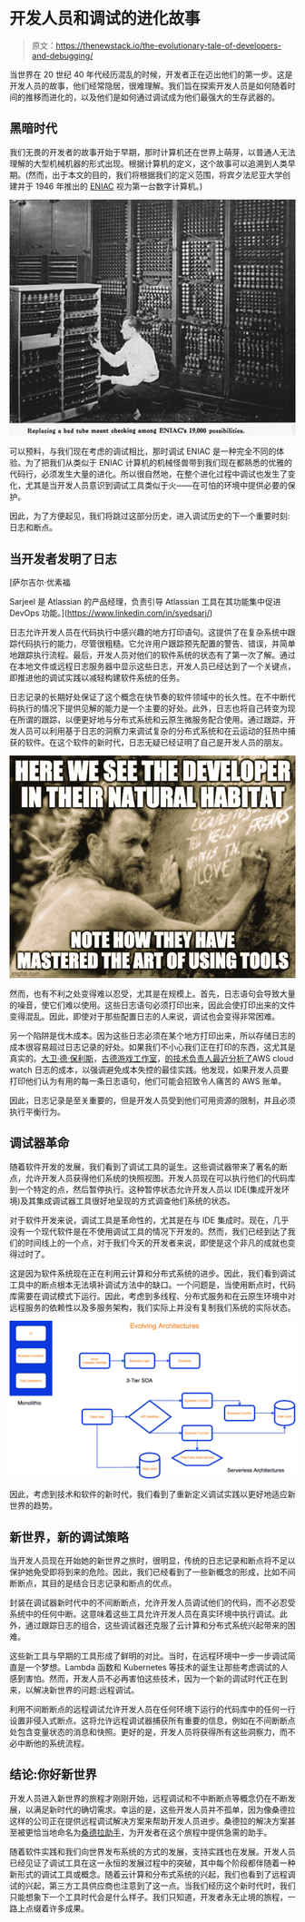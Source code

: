 # 开发人员和调试的进化故事

> 原文：<https://thenewstack.io/the-evolutionary-tale-of-developers-and-debugging/>

当世界在 20 世纪 40 年代经历混乱的时候，开发者正在迈出他们的第一步。这是开发人员的故事，他们经常隐居，很难理解。我们旨在探索开发人员是如何随着时间的推移而进化的，以及他们是如何通过调试成为他们最强大的生存武器的。

## 黑暗时代

我们无畏的开发者的故事开始于早期，那时计算机还在世界上萌芽，以普通人无法理解的大型机械机器的形式出现。根据计算机的定义，这个故事可以追溯到人类早期。(然而，出于本文的目的，我们将根据我们的定义范围，将宾夕法尼亚大学创建并于 1946 年推出的 [ENIAC](https://www.youtube.com/watch?v=k4oGI_dNaPc) 视为第一台数字计算机。)

![](img/1fd4ea87ca0c991f405c2e4c24da7a55.png)

可以预料，与我们现在考虑的调试相比，那时调试 ENIAC 是一种完全不同的体验。为了把我们从类似于 ENIAC 计算机的机械怪兽带到我们现在都熟悉的优雅的代码行，必须发生大量的进化。所以很自然地，在整个进化过程中调试也发生了变化，尤其是当开发人员意识到调试工具类似于火——在可怕的环境中提供必要的保护。

因此，为了方便起见，我们将跳过这部分历史，进入调试历史的下一个重要时刻:日志和断点。

## 当开发者发明了日志

 [萨尔吉尔·优素福

Sarjeel 是 Atlassian 的产品经理，负责引导 Atlassian 工具在其功能集中促进 DevOps 功能。](https://www.linkedin.com/in/syedsarj/) 

日志允许开发人员在代码执行中感兴趣的地方打印语句。这提供了在复杂系统中跟踪代码执行的能力，尽管很粗糙。它允许用户跟踪预先配置的警告、错误，并简单地跟踪执行流程。最后，开发人员对他们的软件系统的状态有了第一次了解。通过在本地文件或远程日志服务器中显示这些日志，开发人员已经达到了一个关键点，即推进他的调试实践以减轻构建软件系统的任务。

日志记录的长期好处保证了这个概念在快节奏的软件领域中的长久性。在不中断代码执行的情况下提供见解的能力是一个主要的好处。此外，日志也将自己转变为现在所谓的跟踪，以便更好地与分布式系统和云原生微服务配合使用。通过跟踪，开发人员可以利用基于日志的洞察力来调试复杂的分布式系统和在云运动的狂热中捕获的软件。在这个软件的新时代，日志无疑已经证明了自己是开发人员的朋友。

![](img/77b0e5a961c6d513211799dc942d09a1.png)

然而，也有不利之处变得难以忍受，尤其是在规模上。首先，日志语句会导致大量的噪音，使它们难以使用。这些日志语句必须打印出来，因此会使打印出来的文件变得混乱。因此，即使对于那些配置日志的人来说，调试也会变得非常困难。

另一个陷阱是伐木成本。因为这些日志必须在某个地方打印出来，所以存储日志的成本很容易超过日志记录的好处。如果我们不小心我们正在打印的东西，这尤其是真实的。[大卫·德·保利斯](https://www.linkedin.com/in/davide-de-paolis-98ab9815/)，[古德游戏工作室](https://www.goodgamestudios.com/)，[的技术负责人最近分析了](https://dev.to/dvddpl/watch-out-your-cloudwatch-logs-or-it-could-be-expensive-438b)AWS cloud watch 日志的成本，以强调避免成本失控的最佳实践。他发现，如果开发人员要打印他们认为有用的每一条日志语句，他们可能会招致令人痛苦的 AWS 账单。

因此，日志记录是至关重要的，但是开发人员受到他们可用资源的限制，并且必须执行平衡行为。

## 调试器革命

随着软件开发的发展，我们看到了调试工具的诞生。这些调试器带来了著名的断点，允许开发人员获得他们系统的快照视图。开发人员现在可以执行他们的代码库到一个特定的点，然后暂停执行。这种暂停状态允许开发人员以 IDE(集成开发环境)及其集成调试器工具很好地呈现的方式调查他们系统的状态。

对于软件开发来说，调试工具是革命性的，尤其是在与 IDE 集成时。现在，几乎没有一个现代软件是在不使用调试工具的情况下开发的。然而，我们已经到达了我们的时间线上的一个点，对于我们今天的开发者来说，即使是这个非凡的成就也变得过时了。

这是因为软件系统现在正在利用云计算和分布式系统的进步。因此，我们看到调试工具中的断点根本无法填补调试方法中的缺口。一个问题是，当使用断点时，代码库需要在调试模式下运行。因此，考虑到多线程、分布式服务和在云原生环境中对远程服务的依赖性以及多服务架构，我们实际上并没有复制我们系统的实际状态。

![](img/f5c535ef6d3729024f63a415d5bb5d82.png)

因此，考虑到技术和软件的新时代，我们看到了重新定义调试实践以更好地适应新世界的趋势。

## 新世界，新的调试策略

当开发人员现在开始她的新世界之旅时，很明显，传统的日志记录和断点将不足以保护她免受即将到来的危险。因此，我们已经看到了一些新概念的形成，比如不间断断点，其目的是结合日志记录和断点的优点。

封装在调试器新时代中的不间断断点，允许开发人员调试他们的代码，而不必忍受系统中的任何中断。这意味着这些工具允许开发人员在真实环境中执行调试。此外，通过跟踪日志的组合，这些调试器还克服了云计算和分布式系统兴起带来的困难。

这些新工具与早期的工具形成了鲜明的对比。当时，在远程环境中一步一步调试简直是一个梦想。Lambda 函数和 Kubernetes 等技术的诞生让那些考虑调试的人感到害怕。然而，开发人员不必再害怕这些技术，因为一个新的调试时代正在到来，以解决新世界的问题:远程调试。

利用不间断断点的远程调试允许开发人员在任何环境下运行的代码库中的任何一行设置非侵入式断点。这将允许远程调试器捕获所有重要的信息，例如在不间断断点处包含变量状态的消息和快照。更好的是，开发人员将获得所有这些洞察力，而不必中断他的系统流程。

## 结论:你好新世界

开发人员进入新世界的旅程才刚刚开始，远程调试和不中断断点等概念仍在不断发展，以满足新时代的确切需求。幸运的是，这些开发人员并不孤单，因为像桑德拉这样的公司正在提供远程调试解决方案来帮助开发人员进步。桑德拉的解决方案甚至被更恰当地命名为[桑德拉助手](https://www.thundra.io/sidekick)，为开发者在这个旅程中提供急需的助手。

随着软件实践和我们向世界发布系统的方式的发展，支持实践也在发展。开发人员已经见证了调试工具在这一永恒的发展过程中的突破，其中每个阶段都伴随着一种新形式的调试工具或概念。随着云计算和分布式系统的兴起，我们也看到了远程调试的兴起，第三方工具供应商也注意到了这一点。当我们经历这个新时代时，我们只能想象下一个工具时代会是什么样子。我们只知道，开发者永无止境的旅程，一路上点缀着许多成果。

<svg xmlns:xlink="http://www.w3.org/1999/xlink" viewBox="0 0 68 31" version="1.1"><title>Group</title> <desc>Created with Sketch.</desc></svg>
